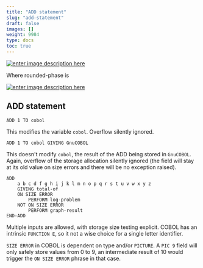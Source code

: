 ```yaml
---
title: "ADD statement"
slug: "add-statement"
draft: false
images: []
weight: 9984
type: docs
toc: true
---
```


[![enter image description here][1]][1]


Where rounded-phase is

[![enter image description here][2]][2]


  [1]: http://i.stack.imgur.com/Y1j64.png
  [2]: http://i.stack.imgur.com/Ts1Q9.png

## ADD statement
    ADD 1 TO cobol

This modifies the variable `cobol`.  Overflow silently ignored.

    ADD 1 TO cobol GIVING GnuCOBOL

This doesn't modify `cobol`, the result of the ADD being stored in `GnuCOBOL`.  Again, overflow of the storage allocation silently ignored (the field will stay at its old value on size errors and there will be no exception raised).

    ADD
        a b c d f g h i j k l m n o p q r s t u v w x y z
        GIVING total-of
        ON SIZE ERROR
            PERFORM log-problem
        NOT ON SIZE ERROR
            PERFORM graph-result
    END-ADD

Multiple inputs are allowed, with storage size testing explicit.  COBOL has an intrinsic `FUNCTION E`, so it not a wise choice for a single letter identifier.

`SIZE ERROR` in COBOL is dependent on type and/or `PICTURE`.  A `PIC 9` field will only safely store values from 0 to 9, an intermediate result of 10 would trigger the `ON SIZE ERROR` phrase in that case.

